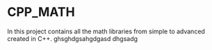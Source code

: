 # CPP_MATH
In this project contains all the math libraries from simple to advanced created in C++.
ghsghdgsahgdgasd
dhgsadg
